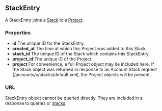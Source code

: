 ## StackEntry

A StackEntry joins a [Stack](stack.md) to a [Project](project.md).

### Properties

+ __id__
    The unique ID for the StackEntry.
+ __created_at__
    The time at which this Project was added to this Stack.
+ __stack_id__
    The unique ID of the Stack which contains this StackEntry.
+ __project_id__
    The unique ID of the Project.
+ __project__
    For convenience, a full Project object may be included here. If the Stack object was returned in response to an Account Stack request (/accounts/x/stacks/default.xml), the Project objects will be present. 

### URL
StackEntry object cannot be queried directly. They are included in a response to queries or [stacks](stack.md).
